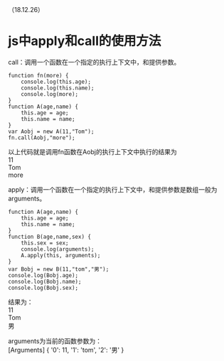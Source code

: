 （18.12.26）
# js中apply和call的使用方法

call：调用一个函数在一个指定的执行上下文中，和提供参数。  

	function fn(more) {
	    console.log(this.age);
	    console.log(this.name);
	    console.log(more);
	}    
	function A(age,name) {
	    this.age = age;
	    this.name = name;
	}
	var Aobj = new A(11,"Tom");
	fn.call(Aobj,"more");

以上代码就是调用fn函数在Aobj的执行上下文中执行的结果为   
11  
Tom  
more  

apply：调用一个函数在一个指定的执行上下文中，和提供参数是数组一般为arguments。  


	function A(age,name) {
	    this.age = age;
	    this.name = name;
	}
	function B(age,name,sex) {
	    this.sex = sex;
  		console.log(arguments);
	    A.apply(this, arguments);
	}
	var Bobj = new B(11,"tom","男");
	console.log(Bobj.age);
	console.log(Bobj.name);
	console.log(Bobj.sex);

结果为：  
11  
Tom  
男  

 arguments为当前的函数参数为：  
[Arguments] { '0': 11, '1': 'tom', '2': '男' }